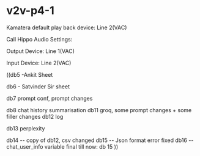 # v2v-p4-1

Kamatera default play back device: Line 2(VAC)

Call Hippo Audio Settings:

Output Device: Line 1(VAC)

Input Device: Line 2(VAC)


((db5 -Ankit Sheet


db6 - Satvinder Sir sheet


db7 prompt conf, prompt changes

db8 chat history summarisation
db11 groq, some prompt changes + some filler changes
db12 log

db13 perplexity

db14 -- copy of db12, csv changed
db15 -- Json format error fixed
db16 -- chat_user_info variable
final till now: db 15
))
